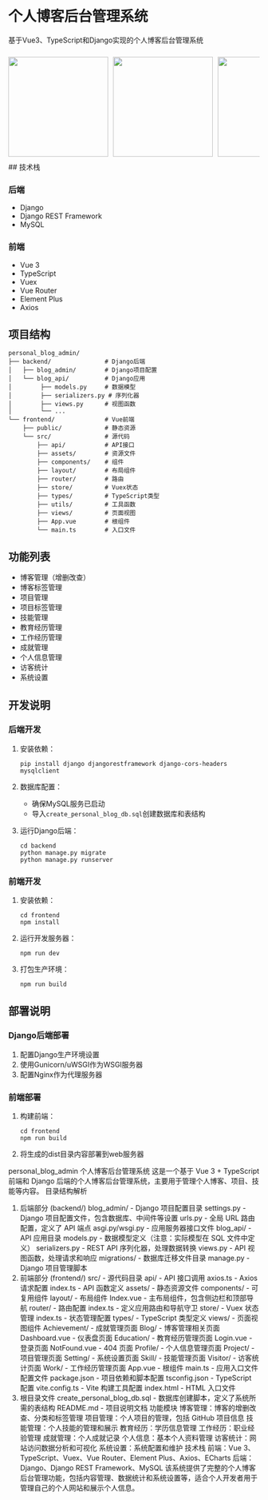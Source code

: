 # 个人博客后台管理系统

基于Vue3、TypeScript和Django实现的个人博客后台管理系统
<div style="display: flex; overflow-x: auto; gap: 10px; padding: 10px 0;">
  <img src="images/1.png" style="height: 200px; flex-shrink: 0;">
  <img src="images/2.png" style="height: 200px; flex-shrink: 0;">
  <img src="images/3.png" style="height: 200px; flex-shrink: 0;">
  <img src="images/4.png" style="height: 200px; flex-shrink: 0;">
  <img src="images/5.png" style="height: 200px; flex-shrink: 0;">

</div>
## 技术栈

### 后端
- Django
- Django REST Framework
- MySQL

### 前端
- Vue 3
- TypeScript
- Vuex
- Vue Router
- Element Plus
- Axios

## 项目结构

```
personal_blog_admin/
├── backend/               # Django后端
│   ├── blog_admin/        # Django项目配置
│   └── blog_api/          # Django应用
│        ├── models.py     # 数据模型
│        ├── serializers.py # 序列化器
│        ├── views.py      # 视图函数
│        └── ...
└── frontend/              # Vue前端
    ├── public/            # 静态资源
    └── src/               # 源代码
        ├── api/           # API接口
        ├── assets/        # 资源文件
        ├── components/    # 组件
        ├── layout/        # 布局组件
        ├── router/        # 路由
        ├── store/         # Vuex状态
        ├── types/         # TypeScript类型
        ├── utils/         # 工具函数
        ├── views/         # 页面视图
        ├── App.vue        # 根组件
        └── main.ts        # 入口文件
```

## 功能列表

- 博客管理（增删改查）
- 博客标签管理
- 项目管理
- 项目标签管理
- 技能管理
- 教育经历管理
- 工作经历管理
- 成就管理
- 个人信息管理
- 访客统计
- 系统设置

## 开发说明

### 后端开发

1. 安装依赖：
   ```
   pip install django djangorestframework django-cors-headers mysqlclient
   ```

2. 数据库配置：
   - 确保MySQL服务已启动
   - 导入`create_personal_blog_db.sql`创建数据库和表结构

3. 运行Django后端：
   ```
   cd backend
   python manage.py migrate
   python manage.py runserver
   ```

### 前端开发

1. 安装依赖：
   ```
   cd frontend
   npm install
   ```

2. 运行开发服务器：
   ```
   npm run dev
   ```

3. 打包生产环境：
   ```
   npm run build
   ```

## 部署说明

### Django后端部署

1. 配置Django生产环境设置
2. 使用Gunicorn/uWSGI作为WSGI服务器
3. 配置Nginx作为代理服务器

### 前端部署

1. 构建前端：
   ```
   cd frontend
   npm run build
   ```

2. 将生成的dist目录内容部署到web服务器 


personal_blog_admin 个人博客后台管理系统
这是一个基于 Vue 3 + TypeScript 前端和 Django 后端的个人博客后台管理系统，主要用于管理个人博客、项目、技能等内容。
目录结构解析
1. 后端部分 (backend/)
blog_admin/ - Django 项目配置目录
settings.py - Django 项目配置文件，包含数据库、中间件等设置
urls.py - 全局 URL 路由配置，定义了 API 端点
asgi.py/wsgi.py - 应用服务器接口文件
blog_api/ - API 应用目录
models.py - 数据模型定义（注意：实际模型在 SQL 文件中定义）
serializers.py - REST API 序列化器，处理数据转换
views.py - API 视图函数，处理请求和响应
migrations/ - 数据库迁移文件目录
manage.py - Django 项目管理脚本
2. 前端部分 (frontend/)
src/ - 源代码目录
api/ - API 接口调用
axios.ts - Axios 请求配置
index.ts - API 函数定义
assets/ - 静态资源文件
components/ - 可复用组件
layout/ - 布局组件
Index.vue - 主布局组件，包含侧边栏和顶部导航
router/ - 路由配置
index.ts - 定义应用路由和导航守卫
store/ - Vuex 状态管理
index.ts - 状态管理配置
types/ - TypeScript 类型定义
views/ - 页面视图组件
Achievement/ - 成就管理页面
Blog/ - 博客管理相关页面
Dashboard.vue - 仪表盘页面
Education/ - 教育经历管理页面
Login.vue - 登录页面
NotFound.vue - 404 页面
Profile/ - 个人信息管理页面
Project/ - 项目管理页面
Setting/ - 系统设置页面
Skill/ - 技能管理页面
Visitor/ - 访客统计页面
Work/ - 工作经历管理页面
App.vue - 根组件
main.ts - 应用入口文件
配置文件
package.json - 项目依赖和脚本配置
tsconfig.json - TypeScript 配置
vite.config.ts - Vite 构建工具配置
index.html - HTML 入口文件
3. 根目录文件
create_personal_blog_db.sql - 数据库创建脚本，定义了系统所需的表结构
README.md - 项目说明文档
功能模块
博客管理：博客的增删改查、分类和标签管理
项目管理：个人项目的管理，包括 GitHub 项目信息
技能管理：个人技能的管理和展示
教育经历：学历信息管理
工作经历：职业经验管理
成就管理：个人成就记录
个人信息：基本个人资料管理
访客统计：网站访问数据分析和可视化
系统设置：系统配置和维护
技术栈
前端：Vue 3、TypeScript、Vuex、Vue Router、Element Plus、Axios、ECharts
后端：Django、Django REST Framework、MySQL
该系统提供了完整的个人博客后台管理功能，包括内容管理、数据统计和系统设置等，适合个人开发者用于管理自己的个人网站和展示个人信息。
